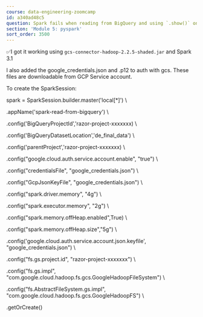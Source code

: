 ```yaml
---
course: data-engineering-zoomcamp
id: a340ad48c5
question: Spark fails when reading from BigQuery and using `.show()` on `SELECT` queries
section: 'Module 5: pyspark'
sort_order: 3500
---
```


✅I got it working using `gcs-connector-hadoop-2.2.5-shaded.jar` and Spark 3.1

I also added the google_credentials.json and .p12 to auth with gcs. These files are downloadable from GCP Service account.

To create the SparkSession:

spark = SparkSession.builder.master('local[*]') \

.appName('spark-read-from-bigquery') \

.config('BigQueryProjectId','razor-project-xxxxxxx) \

.config('BigQueryDatasetLocation','de_final_data') \

.config('parentProject','razor-project-xxxxxxx) \

.config("google.cloud.auth.service.account.enable", "true") \

.config("credentialsFile", "google_credentials.json") \

.config("GcpJsonKeyFile", "google_credentials.json") \

.config("spark.driver.memory", "4g") \

.config("spark.executor.memory", "2g") \

.config("spark.memory.offHeap.enabled",True) \

.config("spark.memory.offHeap.size","5g") \

.config('google.cloud.auth.service.account.json.keyfile', "google_credentials.json") \

.config("fs.gs.project.id", "razor-project-xxxxxxx") \

.config("fs.gs.impl", "com.google.cloud.hadoop.fs.gcs.GoogleHadoopFileSystem") \

.config("fs.AbstractFileSystem.gs.impl", "com.google.cloud.hadoop.fs.gcs.GoogleHadoopFS") \

.getOrCreate()

